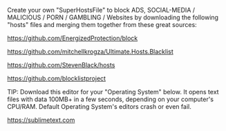 Create your own "SuperHostsFile" to block ADS, SOCIAL-MEDIA / MALICIOUS / PORN / GAMBLING / Websites by downloading the following "hosts" files and merging them together from these great sources:

https://github.com/EnergizedProtection/block

https://github.com/mitchellkrogza/Ultimate.Hosts.Blacklist

https://github.com/StevenBlack/hosts

https://github.com/blocklistproject

TIP: Download this editor for your "Operating System" below. It opens text files with data 100MB+ in a few seconds, depending on your computer's CPU/RAM. Default Operating System's editors crash or even fail.

https://sublimetext.com
